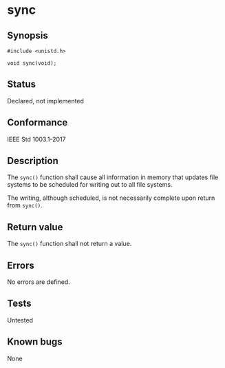 # sync

## Synopsis

`#include <unistd.h>`

`void sync(void);`

## Status

Declared, not implemented

## Conformance

IEEE Std 1003.1-2017

## Description

The `sync()` function shall cause all information in memory that updates file systems to be scheduled for writing out to
all file systems.

The writing, although scheduled, is not necessarily complete upon return from `sync()`.

## Return value

The `sync()` function shall not return a value.

## Errors

No errors are defined.

## Tests

Untested

## Known bugs

None
